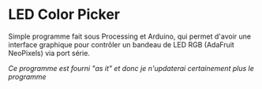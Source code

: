 # LED Color Picker
Simple programme fait sous Processing et Arduino, qui permet d'avoir une interface graphique pour contrôler un bandeau de LED RGB (AdaFruit NeoPixels) via port série.

*Ce programme est fourni "as it" et donc je n'updaterai certainement plus le programme*
